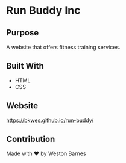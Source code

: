 # Run Buddy Inc

## Purpose
A website that offers fitness training services.

## Built With
* HTML
* CSS

## Website
https://bkwes.github.io/run-buddy/

## Contribution
Made with ❤️ by Weston Barnes
